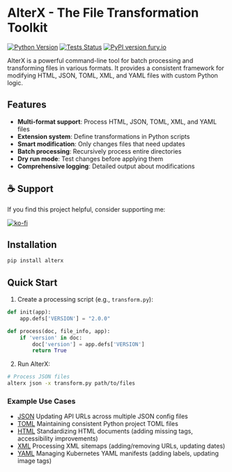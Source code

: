# AlterX - The File Transformation Toolkit

<!-- [![Python Version](https://img.shields.io/badge/python-3.8+-blue.svg)](https://www.python.org/) -->
<!-- [![License](https://img.shields.io/badge/license-MIT-green.svg)](LICENSE) -->

[![Python Version](https://img.shields.io/badge/python-3.8%2B-blue)](https://www.python.org/)
[![Tests Status](https://github.com/jet-logic/alterx/actions/workflows/build.yml/badge.svg)](https://github.com/jet-logic/alterx/actions)
[![PyPI version fury.io](https://badge.fury.io/py/alterx.svg)](https://pypi.python.org/pypi/alterx/)

AlterX is a powerful command-line tool for batch processing and transforming files in various formats. It provides a consistent framework for modifying HTML, JSON, TOML, XML, and YAML files with custom Python logic.

## Features

- **Multi-format support**: Process HTML, JSON, TOML, XML, and YAML files
- **Extension system**: Define transformations in Python scripts
- **Smart modification**: Only changes files that need updates
- **Batch processing**: Recursively process entire directories
- **Dry run mode**: Test changes before applying them
- **Comprehensive logging**: Detailed output about modifications

## ☕ Support

If you find this project helpful, consider supporting me:

[![ko-fi](https://ko-fi.com/img/githubbutton_sm.svg)](https://ko-fi.com/B0B01E8SY7)

## Installation

```bash
pip install alterx
```

## Quick Start

1. Create a processing script (e.g., `transform.py`):

```python
def init(app):
    app.defs['VERSION'] = "2.0.0"

def process(doc, file_info, app):
    if 'version' in doc:
        doc['version'] = app.defs['VERSION']
        return True
```

2. Run AlterX:

```bash
# Process JSON files
alterx json -x transform.py path/to/files
```

### Example Use Cases

- [JSON](Example-json.md) Updating API URLs across multiple JSON config files
- [TOML](Example-toml.md) Maintaining consistent Python project TOML files
- [HTML](Example-html.md) Standardizing HTML documents (adding missing tags, accessibility improvements)
- [XML](Example-xml.md) Processing XML sitemaps (adding/removing URLs, updating dates)
- [YAML](Example-yaml.md) Managing Kubernetes YAML manifests (adding labels, updating image tags)
